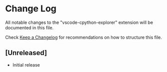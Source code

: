 # Change Log

All notable changes to the "vscode-cpython-explorer" extension will be documented in this file.

Check [Keep a Changelog](http://keepachangelog.com/) for recommendations on how to structure this file.

## [Unreleased]

- Initial release